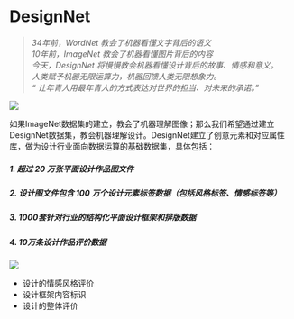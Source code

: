 # DesignNet

>*34年前，WordNet 教会了机器看懂文字背后的语义  
10年前，ImageNet 教会了机器看懂图片背后的内容  
今天，DesignNet 将慢慢教会机器看懂设计背后的故事、情感和意义。  
人类赋予机器无限运算力，机器回馈人类无限想象力。  
“ 让年青人用最年青人的方式表达对世界的担当、对未来的承诺。”*


![](https://upload-images.jianshu.io/upload_images/2955280-0767778a53b264d0.png?imageMogr2/auto-orient/strip%7CimageView2/2/w/800)

如果ImageNet数据集的建立，教会了机器理解图像；那么我们希望通过建立DesignNet数据集，教会机器理解设计。DesignNet建立了创意元素和对应属性库，做为设计行业面向数据运算的基础数据集，具体包括：
##### 1. 超过 20 万张平面设计作品图文件
##### 2. 设计图文件包含 100 万个设计元素标签数据（包括风格标签、情感标签等）
##### 3. 1000套针对行业的结构化平面设计框架和排版数据
##### 4. 10万条设计作品评价数据



![](https://upload-images.jianshu.io/upload_images/2955280-8f2ae933777adc16.png?imageMogr2/auto-orient/strip%7CimageView2/2/w/800)

- 设计的情感风格评价
- 设计框架内容标识
- 设计的整体评价



